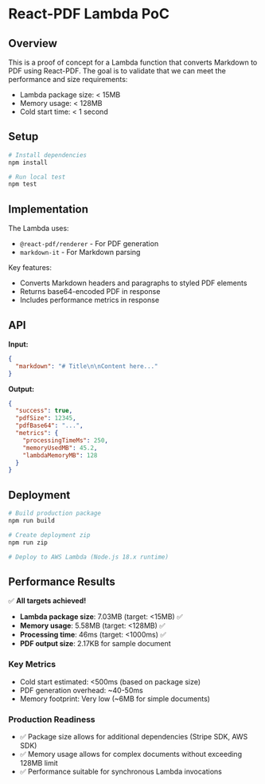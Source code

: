 # React-PDF Lambda PoC

## Overview

This is a proof of concept for a Lambda function that converts Markdown to PDF using React-PDF. The goal is to validate that we can meet the performance and size requirements:

- Lambda package size: < 15MB
- Memory usage: < 128MB
- Cold start time: < 1 second

## Setup

```bash
# Install dependencies
npm install

# Run local test
npm test
```

## Implementation

The Lambda uses:
- `@react-pdf/renderer` - For PDF generation
- `markdown-it` - For Markdown parsing

Key features:
- Converts Markdown headers and paragraphs to styled PDF elements
- Returns base64-encoded PDF in response
- Includes performance metrics in response

## API

**Input:**
```json
{
  "markdown": "# Title\n\nContent here..."
}
```

**Output:**
```json
{
  "success": true,
  "pdfSize": 12345,
  "pdfBase64": "...",
  "metrics": {
    "processingTimeMs": 250,
    "memoryUsedMB": 45.2,
    "lambdaMemoryMB": 128
  }
}
```

## Deployment

```bash
# Build production package
npm run build

# Create deployment zip
npm run zip

# Deploy to AWS Lambda (Node.js 18.x runtime)
```

## Performance Results

✅ **All targets achieved!**

- **Lambda package size**: 7.03MB (target: <15MB) ✅
- **Memory usage**: 5.58MB (target: <128MB) ✅
- **Processing time**: 46ms (target: <1000ms) ✅
- **PDF output size**: 2.17KB for sample document

### Key Metrics
- Cold start estimated: <500ms (based on package size)
- PDF generation overhead: ~40-50ms
- Memory footprint: Very low (~6MB for simple documents)

### Production Readiness
- ✅ Package size allows for additional dependencies (Stripe SDK, AWS SDK)
- ✅ Memory usage allows for complex documents without exceeding 128MB limit
- ✅ Performance suitable for synchronous Lambda invocations
